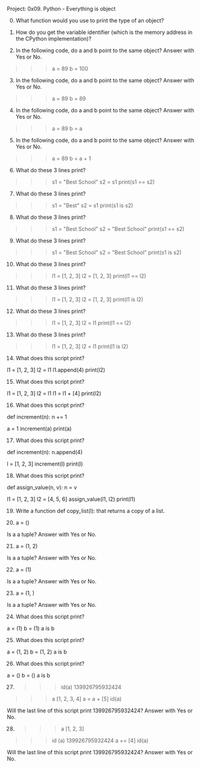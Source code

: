 Project: 0x09. Python - Everything is object


0. What function would you use to print the type of an object?

1. How do you get the variable identifier (which is the memory address in the CPython implementation)?

2. In the following code, do a and b point to the same object? Answer with Yes or No.

>>> a = 89
>>> b = 100

3. In the following code, do a and b point to the same object? Answer with Yes or No.

>>> a = 89
>>> b = 89

4. In the following code, do a and b point to the same object? Answer with Yes or No.

>>> a = 89
>>> b = a

5. In the following code, do a and b point to the same object? Answer with Yes or No.

>>> a = 89
>>> b = a + 1

6. What do these 3 lines print?

>>> s1 = "Best School"
>>> s2 = s1
>>> print(s1 == s2)

7. What do these 3 lines print?

>>> s1 = "Best"
>>> s2 = s1
>>> print(s1 is s2)

8. What do these 3 lines print?

>>> s1 = "Best School"
>>> s2 = "Best School"
>>> print(s1 == s2)

9. What do these 3 lines print?

>>> s1 = "Best School"
>>> s2 = "Best School"
>>> print(s1 is s2)

10. What do these 3 lines print?

>>> l1 = [1, 2, 3]
>>> l2 = [1, 2, 3] 
>>> print(l1 == l2)

11. What do these 3 lines print?

>>> l1 = [1, 2, 3]
>>> l2 = [1, 2, 3] 
>>> print(l1 is l2)

12. What do these 3 lines print?

>>> l1 = [1, 2, 3]
>>> l2 = l1
>>> print(l1 == l2)

13. What do these 3 lines print?

>>> l1 = [1, 2, 3]
>>> l2 = l1
>>> print(l1 is l2)

14. What does this script print?

l1 = [1, 2, 3]
l2 = l1
l1.append(4)
print(l2)

15. What does this script print?

l1 = [1, 2, 3]
l2 = l1
l1 = l1 + [4]
print(l2)

16. What does this script print?

def increment(n):
    n += 1

a = 1
increment(a)
print(a)

17. What does this script print?

def increment(n):
    n.append(4)

l = [1, 2, 3]
increment(l)
print(l)

18. What does this script print?

def assign_value(n, v):
    n = v

l1 = [1, 2, 3]
l2 = [4, 5, 6]
assign_value(l1, l2)
print(l1)

19. Write a function def copy_list(l): that returns a copy of a list.

20. a = ()

Is a a tuple? Answer with Yes or No.

21. a = (1, 2)

Is a a tuple? Answer with Yes or No.

22. a = (1)

Is a a tuple? Answer with Yes or No.

23. a = (1, )

Is a a tuple? Answer with Yes or No.

24. What does this script print?

a = (1)
b = (1)
a is b

25. What does this script print?

a = (1, 2)
b = (1, 2)
a is b

26. What does this script print?

a = ()
b = ()
a is b

27. >>> id(a)
139926795932424
>>> a
[1, 2, 3, 4]
>>> a = a + [5]
>>> id(a)

Will the last line of this script print 139926795932424? Answer with Yes or No.

28. >>> a
[1, 2, 3]
>>> id (a)
139926795932424
>>> a += [4]
>>> id(a)

Will the last line of this script print 139926795932424? Answer with Yes or No.
